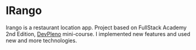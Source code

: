 # IRango

Irango is a restaurant location app.
Project based on FullStack Academy 2nd Edition, [DevPleno](https://www.devpleno.com/) mini-course. I implemented new features and used new and more technologies.
